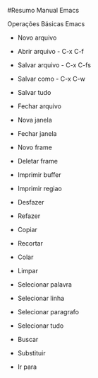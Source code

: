 #Resumo Manual Emacs

Operações Básicas Emacs

- Novo arquivo
- Abrir arquivo - C-x C-f
- Salvar arquivo - C-x C-fs
- Salvar como - C-x C-w
- Salvar tudo
- Fechar arquivo

- Nova janela
- Fechar janela
- Novo frame
- Deletar frame
- Imprimir buffer
- Imprimir regiao

- Desfazer
- Refazer
- Copiar
- Recortar
- Colar
- Limpar

- Selecionar palavra
- Selecionar linha
- Selecionar paragrafo
- Selecionar tudo

- Buscar
- Substituir
- Ir para
